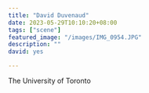 ```yaml
---
title: "David Duvenaud"
date: 2023-05-29T10:10:20+08:00
tags: ["scene"]
featured_image: "/images/IMG_0954.JPG"
description: ""
david: yes

---
```


The University of Toronto
